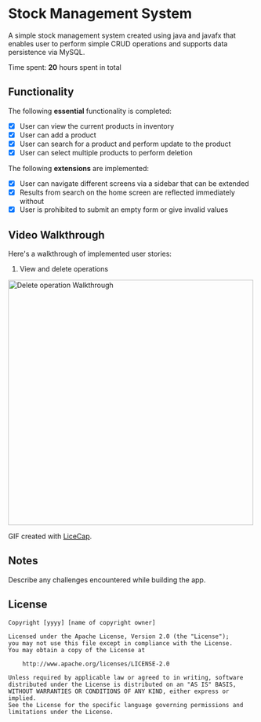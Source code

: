 # Stock Management System

A simple stock management system created using java and javafx that enables user to perform simple CRUD operations and supports data persistence via MySQL.

Time spent: **20** hours spent in total

## Functionality

The following **essential** functionality is completed:

* [x] User can view the current products in inventory
* [x] User can add a product
* [x] User can search for a product and perform update to the product
* [x] User can select multiple products to perform deletion

The following **extensions** are implemented:

* [x] User can navigate different screens via a sidebar that can be extended
* [x] Results from search on the home screen are reflected immediately without
* [x] User is prohibited to submit an empty form or give invalid values

## Video Walkthrough

Here's a walkthrough of implemented user stories:
1. View and delete operations
<img src='https://github.com/user-attachments/assets/daf54d73-97a1-4938-925f-e5e1c31b38c9' title='Delete operation' width='500' alt='Delete operation Walkthrough' />





GIF created with [LiceCap](http://www.cockos.com/licecap/).

## Notes

Describe any challenges encountered while building the app.

## License

    Copyright [yyyy] [name of copyright owner]

    Licensed under the Apache License, Version 2.0 (the "License");
    you may not use this file except in compliance with the License.
    You may obtain a copy of the License at

        http://www.apache.org/licenses/LICENSE-2.0

    Unless required by applicable law or agreed to in writing, software
    distributed under the License is distributed on an "AS IS" BASIS,
    WITHOUT WARRANTIES OR CONDITIONS OF ANY KIND, either express or implied.
    See the License for the specific language governing permissions and
    limitations under the License.
